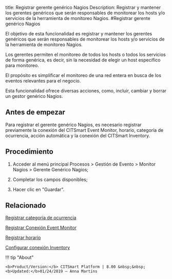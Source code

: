 title: Registrar gerente genérico Nagios
Description: Registrar y mantener los gerentes genéricos que serán responsables de monitorear los hosts y/o servicios de la herramienta de monitoreo Nagios.
#Registrar gerente genérico Nagios

El objetivo de esta funcionalidad es registrar y mantener los gerentes genéricos
que serán responsables de monitorear los hosts y/o servicios de la herramienta
de monitoreo Nagios.

Los gerentes permiten el monitoreo de todos los hosts o todos los servicios de
forma genérica, es decir, sin la necesidad de elegir un host específico para
monitoreo.

El propósito es simplificar el monitoreo de una red entera en busca de los
eventos relevantes para el negocio.

Esta funcionalidad ofrece diversas acciones, como, incluir, cambiar y borrar un
gestor genérico Nagios.

Antes de empezar
--------------------

Para registrar el gerente genérico Nagios, es necesario registrar previamente la
conexión del CITSmart Event Monitor, horario, categoría de ocurrencia, acción
automática y la conexión del CITSmart Inventory.

Procedimiento
-----------------

1.  Acceder al menú principal Procesos \> Gestión de Evento \> Monitor Nagios \>
    Gerente Genérico Nagios;

2.  Completar los campos disponibles;

3.  Hacer clic en "Guardar".


Relacionado
-----------

[Registrar categoría de ocurrencia](/es-es/citsmart-esp-8/processes/event/configuration/register-occurence-category.html)

[Registrar Conexión Event Monitor](/es-es/citsmart-esp-8/processes/event/configuration/register-event-monitor-connection.html)

[Registrar horario](/es-es/citsmart-esp-8/processes/event/configuration/register-time.html)

[Configurar conexión Inventory](/es-es/citsmart-esp-8/processes/event/configuration/set-inventory-connection.html)


!!! tip "About"

    <b>Product/Version:</b> CITSmart Platform | 8.00 &nbsp;&nbsp;
    <b>Updated:</b>01/24/2019 – Anna Martins
